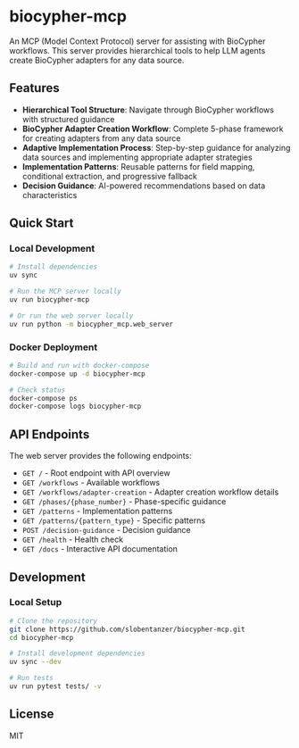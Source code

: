 # biocypher-mcp

An MCP (Model Context Protocol) server for assisting with BioCypher workflows. This server provides hierarchical tools to help LLM agents create BioCypher adapters for any data source.

## Features

- **Hierarchical Tool Structure**: Navigate through BioCypher workflows with structured guidance
- **BioCypher Adapter Creation Workflow**: Complete 5-phase framework for creating adapters from any data source
- **Adaptive Implementation Process**: Step-by-step guidance for analyzing data sources and implementing appropriate adapter strategies
- **Implementation Patterns**: Reusable patterns for field mapping, conditional extraction, and progressive fallback
- **Decision Guidance**: AI-powered recommendations based on data characteristics

## Quick Start

### Local Development

```bash
# Install dependencies
uv sync

# Run the MCP server locally
uv run biocypher-mcp

# Or run the web server locally
uv run python -m biocypher_mcp.web_server
```

### Docker Deployment

```bash
# Build and run with docker-compose
docker-compose up -d biocypher-mcp

# Check status
docker-compose ps
docker-compose logs biocypher-mcp
```

## API Endpoints

The web server provides the following endpoints:

- `GET /` - Root endpoint with API overview
- `GET /workflows` - Available workflows
- `GET /workflows/adapter-creation` - Adapter creation workflow details
- `GET /phases/{phase_number}` - Phase-specific guidance
- `GET /patterns` - Implementation patterns
- `GET /patterns/{pattern_type}` - Specific patterns
- `POST /decision-guidance` - Decision guidance
- `GET /health` - Health check
- `GET /docs` - Interactive API documentation

## Development

### Local Setup

```bash
# Clone the repository
git clone https://github.com/slobentanzer/biocypher-mcp.git
cd biocypher-mcp

# Install development dependencies
uv sync --dev

# Run tests
uv run pytest tests/ -v
```

## License

MIT
